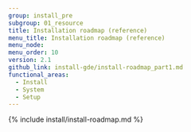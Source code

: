 ```yaml
---
group: install_pre
subgroup: 01_resource
title: Installation roadmap (reference)
menu_title: Installation roadmap (reference)
menu_node:
menu_order: 10
version: 2.1
github_link: install-gde/install-roadmap_part1.md
functional_areas:
  - Install
  - System
  - Setup
---
```


{% include install/install-roadmap.md %}

